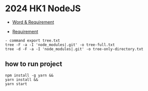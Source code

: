 # 2024 HK1 NodeJS

- [Word & Requirement](https://docs.google.com/document/d/18qz7kYLfw5KGSXSY8gE0WBfDcJHhPkkWN8lmfBqbEag/edit#heading=h.us8o10oowfcd)

- [Requirement](https://docs.google.com/document/d/13biAcC49Pkg3FuyOmL-IW5c5hTNQRvzO/edit)

```
- command export tree.txt
tree -F -a -I 'node_modules|.git' -o tree-full.txt
tree -d -F -a -I 'node_modules|.git' -o tree-only-directory.txt
```


## how to run project 
```
npm install -g yarn &&
yarn install &&
yarn start
```